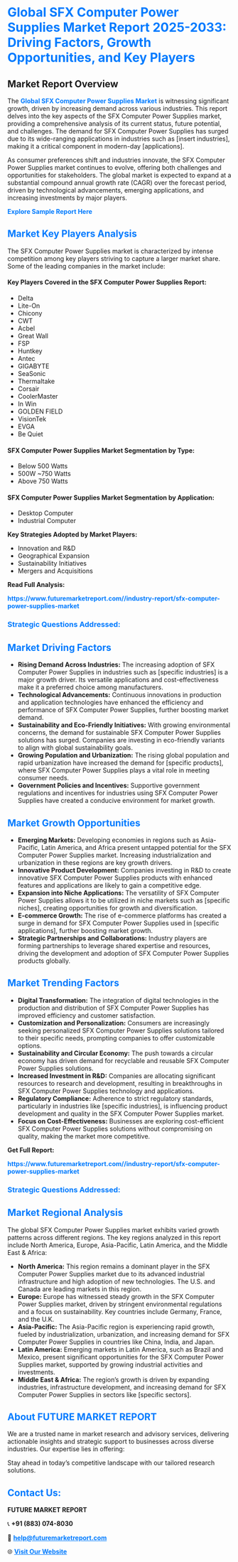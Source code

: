 <h1 style="color: #007BFF;">Global SFX Computer Power Supplies Market Report 2025-2033: Driving Factors, Growth Opportunities, and Key Players</h1>

<section id="overview">
<h2>Market Report Overview</h2>
<p>The <a href="https://www.futuremarketreport.com//industry-report/sfx-computer-power-supplies-market" style="color: #007BFF; text-decoration: none;"><strong>Global SFX Computer Power Supplies Market</strong></a> is witnessing significant growth, driven by increasing demand across various industries. This report delves into the key aspects of the SFX Computer Power Supplies market, providing a comprehensive analysis of its current status, future potential, and challenges. The demand for SFX Computer Power Supplies has surged due to its wide-ranging applications in industries such as [insert industries], making it a critical component in modern-day [applications].</p>
<p>As consumer preferences shift and industries innovate, the SFX Computer Power Supplies market continues to evolve, offering both challenges and opportunities for stakeholders. The global market is expected to expand at a substantial compound annual growth rate (CAGR) over the forecast period, driven by technological advancements, emerging applications, and increasing investments by major players.</p>
</section>

<section id="overview">
<p><a href="https://www.futuremarketreport.com//request-sample/reportId=57249" style="color: #007BFF; text-decoration: none;"><strong>Explore Sample Report Here</strong></a></p>
</section>

<section id="key-players">
<h2 style="color: #007BFF;">Market Key Players Analysis</h2>
<p>The SFX Computer Power Supplies market is characterized by intense competition among key players striving to capture a larger market share. Some of the leading companies in the market include:</p>
<h4>Key Players Covered in the SFX Computer Power Supplies Report:</h4>
<ul><li>Delta</li><li>Lite-On</li><li>Chicony</li><li>CWT</li><li>Acbel</li><li>Great Wall</li><li>FSP</li><li>Huntkey</li><li>Antec</li><li>GIGABYTE</li><li>SeaSonic</li><li>Thermaltake</li><li>Corsair</li><li>CoolerMaster</li><li>In Win</li><li>GOLDEN FIELD</li><li>VisionTek</li><li>EVGA</li><li>Be Quiet</li></ul>
<h4>SFX Computer Power Supplies Market Segmentation by Type:</h4>
<ul><li>Below 500 Watts</li><li>500W ~750 Watts</li><li>Above 750 Watts</li></ul>

<h4>SFX Computer Power Supplies Market Segmentation by Application:</h4>
<ul><li>Desktop Computer</li><li>Industrial Computer</li></ul>
<p><strong>Key Strategies Adopted by Market Players:</strong></p>
<ul>
<li>Innovation and R&D</li>
<li>Geographical Expansion</li>
<li>Sustainability Initiatives</li>
<li>Mergers and Acquisitions</li>
</ul>
</section>

<section>
<p><strong>Read Full Analysis: </strong></p><a href="https://www.futuremarketreport.com//industry-report/sfx-computer-power-supplies-market" style="color: #007BFF; text-decoration: none;"><strong>https://www.futuremarketreport.com//industry-report/sfx-computer-power-supplies-market</strong></a>
<h3 style="color: #007BFF;">Strategic Questions Addressed:</h3>
</section>

<section id="driving-factors">
<h2 style="color: #007BFF;">Market Driving Factors</h2>
<ul>
<li><strong>Rising Demand Across Industries:</strong> The increasing adoption of SFX Computer Power Supplies in industries such as [specific industries] is a major growth driver. Its versatile applications and cost-effectiveness make it a preferred choice among manufacturers.</li>
<li><strong>Technological Advancements:</strong> Continuous innovations in production and application technologies have enhanced the efficiency and performance of SFX Computer Power Supplies, further boosting market demand.</li>
<li><strong>Sustainability and Eco-Friendly Initiatives:</strong> With growing environmental concerns, the demand for sustainable SFX Computer Power Supplies solutions has surged. Companies are investing in eco-friendly variants to align with global sustainability goals.</li>
<li><strong>Growing Population and Urbanization:</strong> The rising global population and rapid urbanization have increased the demand for [specific products], where SFX Computer Power Supplies plays a vital role in meeting consumer needs.</li>
<li><strong>Government Policies and Incentives:</strong> Supportive government regulations and incentives for industries using SFX Computer Power Supplies have created a conducive environment for market growth.</li>
</ul>
</section>

<section id="growth-opportunities">
<h2 style="color: #007BFF;">Market Growth Opportunities</h2>
<ul>
<li><strong>Emerging Markets:</strong> Developing economies in regions such as Asia-Pacific, Latin America, and Africa present untapped potential for the SFX Computer Power Supplies market. Increasing industrialization and urbanization in these regions are key growth drivers.</li>
<li><strong>Innovative Product Development:</strong> Companies investing in R&D to create innovative SFX Computer Power Supplies products with enhanced features and applications are likely to gain a competitive edge.</li>
<li><strong>Expansion into Niche Applications:</strong> The versatility of SFX Computer Power Supplies allows it to be utilized in niche markets such as [specific niches], creating opportunities for growth and diversification.</li>
<li><strong>E-commerce Growth:</strong> The rise of e-commerce platforms has created a surge in demand for SFX Computer Power Supplies used in [specific applications], further boosting market growth.</li>
<li><strong>Strategic Partnerships and Collaborations:</strong> Industry players are forming partnerships to leverage shared expertise and resources, driving the development and adoption of SFX Computer Power Supplies products globally.</li>
</ul>
</section>

<section id="trending-factors">
<h2 style="color: #007BFF;">Market Trending Factors</h2>
<ul>
<li><strong>Digital Transformation:</strong> The integration of digital technologies in the production and distribution of SFX Computer Power Supplies has improved efficiency and customer satisfaction.</li>
<li><strong>Customization and Personalization:</strong> Consumers are increasingly seeking personalized SFX Computer Power Supplies solutions tailored to their specific needs, prompting companies to offer customizable options.</li>
<li><strong>Sustainability and Circular Economy:</strong> The push towards a circular economy has driven demand for recyclable and reusable SFX Computer Power Supplies solutions.</li>
<li><strong>Increased Investment in R&D:</strong> Companies are allocating significant resources to research and development, resulting in breakthroughs in SFX Computer Power Supplies technology and applications.</li>
<li><strong>Regulatory Compliance:</strong> Adherence to strict regulatory standards, particularly in industries like [specific industries], is influencing product development and quality in the SFX Computer Power Supplies market.</li>
<li><strong>Focus on Cost-Effectiveness:</strong> Businesses are exploring cost-efficient SFX Computer Power Supplies solutions without compromising on quality, making the market more competitive.</li>
</ul>
</section>

<section>
<p><strong>Get Full Report: </strong></p><a href="https://www.futuremarketreport.com//industry-report/sfx-computer-power-supplies-market" style="color: #007BFF; text-decoration: none;"><strong>https://www.futuremarketreport.com//industry-report/sfx-computer-power-supplies-market</strong></a>
<h3 style="color: #007BFF;">Strategic Questions Addressed:</h3>
</section>


<section id="regional-analysis">
<h2 style="color: #007BFF;">Market Regional Analysis</h2>
<p>The global SFX Computer Power Supplies market exhibits varied growth patterns across different regions. The key regions analyzed in this report include North America, Europe, Asia-Pacific, Latin America, and the Middle East & Africa:</p>
<ul>
<li><strong>North America:</strong> This region remains a dominant player in the SFX Computer Power Supplies market due to its advanced industrial infrastructure and high adoption of new technologies. The U.S. and Canada are leading markets in this region.</li>
<li><strong>Europe:</strong> Europe has witnessed steady growth in the SFX Computer Power Supplies market, driven by stringent environmental regulations and a focus on sustainability. Key countries include Germany, France, and the U.K.</li>
<li><strong>Asia-Pacific:</strong> The Asia-Pacific region is experiencing rapid growth, fueled by industrialization, urbanization, and increasing demand for SFX Computer Power Supplies in countries like China, India, and Japan.</li>
<li><strong>Latin America:</strong> Emerging markets in Latin America, such as Brazil and Mexico, present significant opportunities for the SFX Computer Power Supplies market, supported by growing industrial activities and investments.</li>
<li><strong>Middle East & Africa:</strong> The region’s growth is driven by expanding industries, infrastructure development, and increasing demand for SFX Computer Power Supplies in sectors like [specific sectors].</li>
</ul>
</section>

<footer>
<h2 style="color: #007BFF;">About FUTURE MARKET REPORT</h2>
<p>We are a trusted name in market research and advisory services, delivering actionable insights and strategic support to businesses across diverse industries. Our expertise lies in offering:</p>

<p>Stay ahead in today’s competitive landscape with our tailored research solutions.</p>

<h2 style="color: #007BFF;">Contact Us:</h2>
<p><strong>FUTURE MARKET REPORT</strong></p>
<p>📞 <strong>+91 (883) 074-8030</strong></p>
<p>📧 <strong><a href="mailto:help@futuremarketreport.com" style="color: #007BFF;">help@futuremarketreport.com</a></strong></p>
<p>🌐 <strong><a href="https://www.futuremarketreport.com/" style="color: #007BFF;">Visit Our Website</a></strong></p>
</footer>